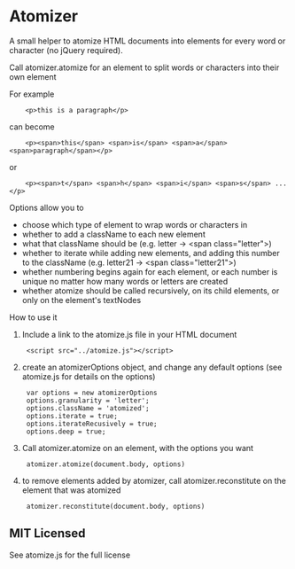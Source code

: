 Atomizer
========

A small helper to atomize HTML documents into elements for every word or character (no jQuery required).

Call atomizer.atomize for an element to split words or characters into their own element

For example 

		<p>this is a paragraph</p> 

can become

		<p><span>this</span> <span>is</span> <span>a</span> <span>paragraph</span></p>

or

		<p><span>t</span> <span>h</span> <span>i</span> <span>s</span> ... </p>

Options allow you to 

* choose which type of element to wrap words or characters in
* whether to add a className to each new element
* what that className should be (e.g. letter -&gt; &lt;span class="letter"&gt;)
* whether to iterate while adding new elements, and adding this number to the className (e.g. letter21 -&gt; &lt;span class="letter21"&gt;)
* whether numbering begins again for each element, or each number is unique no matter how many words or letters are created
* whether atomize should be called recursively, on its child elements, or only on the element's textNodes

How to use it

1. Include a link to the atomize.js file in your HTML document

		<script src="../atomize.js"></script>

2. create an atomizerOptions object, and change any default options (see atomize.js for details on the options)

		var options = new atomizerOptions
		options.granularity = 'letter';
		options.className = 'atomized';
		options.iterate = true;
		options.iterateRecusively = true;
		options.deep = true;
	
3. Call atomizer.atomize on an element, with the options you want

		atomizer.atomize(document.body, options)
		
4. to remove elements added by atomizer, call atomizer.reconstitute on the element that was atomized

		atomizer.reconstitute(document.body, options)

## MIT Licensed

See atomize.js for the full license
